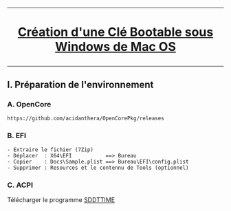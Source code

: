 --------------------------------------------------------------------------------------------------------------------------------------
# <p align='center'> [Création d'une Clé Bootable sous Windows de Mac OS](https://github.com/acidanthera/OpenCorePkg/releases)

--------------------------------------------------------------------------------------------------------------------------------------
## I. Préparation de l'environnement
### A. OpenCore
```
https://github.com/acidanthera/OpenCorePkg/releases
```

### B. EFI
```
- Extraire le fichier (7Zip)
- Déplacer  : X64\EFI           ==> Bureau
- Copier    : Docs\Sample.plist ==> Bureau\EFI\config.plist
- Supprimer : Resources et le contennu de Tools (optionnel)
```

### C. ACPI
Télécharger le programme [SDDTTIME](https://github.com/corpnewt/SSDTTime/archive/refs/heads/master.zip)






